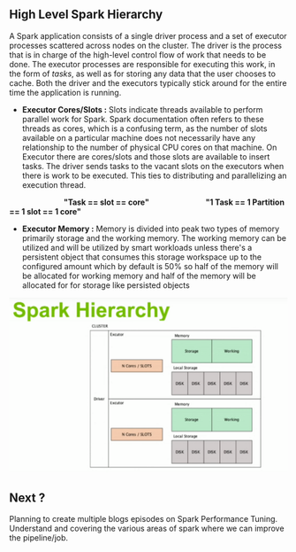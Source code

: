 ## High Level Spark Hierarchy

A Spark application consists of a single driver process and a set of executor processes scattered across nodes on the cluster. The driver is the process that is in charge of the high-level control flow of work that needs to be done. The executor processes are responsible for executing this work, in the form of  _tasks_, as well as for storing any data that the user chooses to cache. Both the driver and the executors typically stick around for the entire time the application is running.

 - **Executor Cores/Slots :** Slots indicate threads available to perform parallel work for Spark. Spark documentation often refers to these threads as cores, which is a confusing term, as the number of slots available on a particular machine does not necessarily have any relationship to the number of physical CPU cores on that machine. On Executor there are cores/slots and those slots are available to insert tasks. The driver sends tasks to the vacant slots on the executors when there is work to be executed. This ties to distributing and parallelizing an execution thread.

&nbsp;&nbsp;&nbsp;&nbsp;&nbsp;&nbsp;&nbsp;&nbsp;&nbsp;&nbsp;&nbsp;&nbsp;&nbsp;&nbsp;&nbsp;&nbsp;&nbsp;&nbsp;&nbsp;&nbsp;&nbsp;&nbsp;&nbsp;&nbsp; **"Task ==  slot  == core"**
&nbsp;&nbsp;&nbsp;&nbsp;&nbsp;&nbsp;&nbsp;&nbsp;&nbsp;&nbsp;&nbsp;&nbsp;&nbsp;&nbsp;&nbsp;&nbsp;&nbsp;&nbsp;&nbsp;&nbsp;&nbsp;&nbsp;&nbsp;&nbsp; **"1 Task == 1 Partition == 1 slot == 1 core"**

 - **Executor Memory :**  Memory is divided into peak two types of memory primarily storage and the working memory. The working memory can be utilized and will be utilized by smart workloads unless there's a persistent object that consumes this storage workspace up to the configured amount which by default is 50% so half of the memory will be allocated for working memory and half of the memory will be allocated for for storage like persisted objects

![Spark](https://github.com/gurditsingh/blog/blob/gh-pages/_screenshots/spark_hierarchy.png?raw=true)



## Next ?

Planning to create multiple blogs episodes on Spark Performance Tuning. Understand and covering the various areas of spark where we can improve the pipeline/job.

<!--stackedit_data:
eyJoaXN0b3J5IjpbMzg5MDE0MSwtMTk5OTk1Njg5MCwyMDg0OD
M1NDg3LC0xNDE0ODA4Njg2LC03MzY0OTAyMzMsLTE3ODY2Mzcy
MjksMzI5NTg4MzU2LDIwNDc2NTQ0NCwtNTg1NDIzNjgwLDI4Mj
k2NDg5MCwtMTMwNjYzNTI1OCwtNTE3MDcwNjI1LC0xODUyNjU0
MTA5LC0xNzgxNTIzMDUyLDgxOTQxNjU0NiwtMTIxMzc3OTMwNC
wtMTE3Nzg5ODIwMCwtMTU5Mjc3NjgzOSwtMTMzNDI3MzU1MCwt
NjAxMjMyODA0XX0=
-->